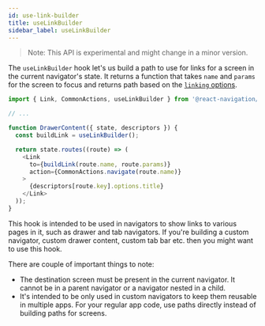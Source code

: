 ```yaml
---
id: use-link-builder
title: useLinkBuilder
sidebar_label: useLinkBuilder
---
```


> Note: This API is experimental and might change in a minor version.

The `useLinkBuilder` hook let's us build a path to use for links for a screen in the current navigator's state. It returns a function that takes `name` and `params` for the screen to focus and returns path based on the [`linking` options](navigation-container.md#linking).

```js
import { Link, CommonActions, useLinkBuilder } from '@react-navigation/native';

// ...

function DrawerContent({ state, descriptors }) {
  const buildLink = useLinkBuilder();

  return state.routes((route) => (
    <Link
      to={buildLink(route.name, route.params)}
      action={CommonActions.navigate(route.name)}
    >
      {descriptors[route.key].options.title}
    </Link>
  ));
}
```

This hook is intended to be used in navigators to show links to various pages in it, such as drawer and tab navigators. If you're building a custom navigator, custom drawer content, custom tab bar etc. then you might want to use this hook.

There are couple of important things to note:

- The destination screen must be present in the current navigator. It cannot be in a parent navigator or a navigator nested in a child.
- It's intended to be only used in custom navigators to keep them reusable in multiple apps. For your regular app code, use paths directly instead of building paths for screens.

